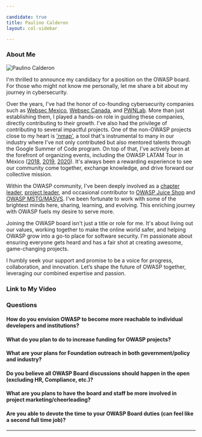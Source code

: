 ```yaml
---

candidate: true
title: Paulino Calderon
layout: col-sidebar

---
```


### About Me
![Paulino Calderon](/www-board-candidates/assets/images/paulino-calderon.jpg)

I'm thrilled to announce my candidacy for a position on the OWASP board. For those who might not know me personally, let me share a bit about my journey in cybersecurity.

Over the years, I've had the honor of co-founding cybersecurity companies such as [Websec Mexico](https://websec.mx/), [Websec Canada](https://websec.ca/), and [PWNLab](http://pwnlab.mx/). More than just establishing them, I played a hands-on role in guiding these companies, directly contributing to their growth. I've also had the privilege of contributing to several impactful projects. One of the non-OWASP projects close to my heart is ['nmap'](/www-board-candidates/assets/images/paulino-calderon_nmap.jpg), a tool that's instrumental to many in our industry where I've not only contributed but also mentored talents through the Google Summer of Code program. On top of that, I've actively been at the forefront of organizing events, including the OWASP LATAM Tour in México ([2018](https://youtu.be/2ZpvVAzjHYY?si=s4WVqHdTP0Xb6B9u), [2019](https://youtu.be/LDQyjAhumOo?si=GDoUtolvN58hxo8A), [2020](https://youtube.com/shorts/Jxr2zQrGdUc?si=ZFhWG4v_ekW5RHcb)). It's always been a rewarding experience to see our community come together, exchange knowledge, and drive forward our collective mission.

Within the OWASP community, I've been deeply involved as a [chapter leader](https://owasp.org/www-chapter-riviera-maya/), [project leader](https://github.com/OWASP/IoTGoat), and occasional contributor to [OWASP Juice Shop](https://owasp.org/assets/images/posts/juice-shop-v10/summit2.jpg) and [OWASP MSTG/MASVS](/www-board-candidates/assets/images/paulino-calderon_mstg.jpg). I've been fortunate to work with some of the brightest minds here, sharing, learning, and evolving. This enriching journey with OWASP fuels my desire to serve more.

Joining the OWASP board isn't just a title or role for me. It's about living out our values, working together to make the online world safer, and helping OWASP grow into a go-to place for software security. I'm passionate about ensuring everyone gets heard and has a fair shot at creating awesome, game-changing projects.

I humbly seek your support and promise to be a voice for progress, collaboration, and innovation. Let’s shape the future of OWASP together, leveraging our combined expertise and passion.

### Link to My Video

### Questions

#### How do you envision OWASP to become more reachable to individual developers and institutions?


#### What do you plan to do to increase funding for OWASP projects?


#### What are your plans for Foundation outreach in both government/policy and industry?


#### Do you believe all OWASP Board discussions should happen in the open (excluding HR, Compliance, etc.)?


#### What are you plans to have the board and staff be more involved in project marketing/cheerleading?


#### Are you able to devote the time to your OWASP Board duties (can feel like a second full time job)?
---

